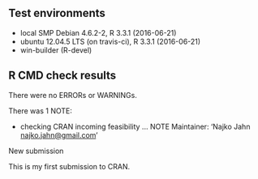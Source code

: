 ## Test environments
* local SMP Debian 4.6.2-2, R 3.3.1 (2016-06-21)
* ubuntu 12.04.5 LTS (on travis-ci), R 3.3.1 (2016-06-21)
* win-builder (R-devel)

## R CMD check results
There were no ERRORs or WARNINGs.

There was 1 NOTE:

* checking CRAN incoming feasibility ... NOTE
Maintainer: ‘Najko Jahn <najko.jahn@gmail.com>’

New submission

This is my first submission to CRAN.

